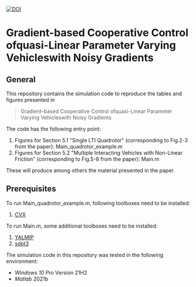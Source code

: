 [![DOI](https://zenodo.org/badge/DOI/10.5281/zenodo.7806235.svg)](https://doi.org/10.5281/zenodo.7806235)

# Gradient-based Cooperative Control ofquasi-Linear Parameter Varying Vehicleswith Noisy Gradients

## General

This repository contains the simulation code to reproduce the tables and figures presented in

> Gradient-based Cooperative Control ofquasi-Linear Parameter Varying Vehicleswith Noisy Gradients

The code has the following entry point:
1. Figures for Section 5.1 "Single LTI Quadrotor" (corresponding to Fig.2-3 from the paper): Main_quadrotor_example.m 
2. Figures for Section 5.2 "Multiple Interacting Vehicles with Non-Linear Friction" (corresponding to Fig.5-8 from the paper): Main.m 


These will produce among others the material presented in the paper. 

## Prerequisites

To run Main_quadrotor_example.m, following toolboxes need to be installed:
1. [CVX](http://cvxr.com/cvx/download/)

To run Main.m, some additional toolboxes need to be installed:
1. [YALMIP](https://yalmip.github.io/download/)
2. [sdpt3](https://github.com/SQLP/SDPT3)


The simulation code in this repository was tested in the following environment:
* *Windows 10 Pro* Version 21H2
* *Matlab* 2021b
